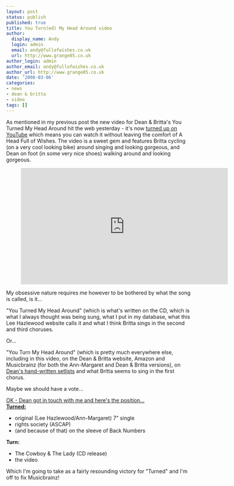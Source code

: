 ```yaml
---
layout: post
status: publish
published: true
title: You Turn(ed) My Head Around video
author:
  display_name: Andy
  login: admin
  email: andy@fullofwishes.co.uk
  url: http://www.grange85.co.uk
author_login: admin
author_email: andy@fullofwishes.co.uk
author_url: http://www.grange85.co.uk
date: '2008-03-06'
categories:
- news
- dean & britta
- video
tags: []
---
```

<p>As mentioned in my previous post the new video for Dean & Britta's You Turned My Head Around hit the web yesterday - it's now <a href="http://www.youtube.com/watch?v=IaPFJGN28bA">turned up on YouTube</a> which means you can watch it without leaving the comfort of A Head Full of Wishes. The video is a sweet gem and features Britta cycling (on a very cool looking bike) around singing and looking gorgeous, and Dean on foot (in some very nice shoes) walking around and looking gorgeous.</p>
<figure class="caption aligncenter"><iframe width="560" height="315" src="https://www.youtube-nocookie.com/embed/IaPFJGN28bA" frameborder="0" allowfullscreen></iframe><figcaption class="caption-text"></figcaption></figure>
<p>My obsessive nature requires me however to be bothered by what the song is called, is it...</p>
<p>"You Turned My Head Around" (which is what's written on the CD, which is what I always thought was being sung, what I put in my database, what this Lee Hazlewood website calls it and what I think Britta sings in the second and third choruses.</p>
<p>Or...</p>
<p>"You Turn My Head Around" (which is pretty much everywhere else, including in this video, on the Dean & Britta website, Amazon  and Musicbrainz (for both the Ann-Margaret and Dean & Britta versions), on <a href="http://flickr.com/photos/grange85/572241135/">Dean's hand-written setlists</a> and what Britta seems to sing in the first chorus.</p>
<p>Maybe we should have a vote...</p>
<p><ins datetime="2008-03-10T20:59:18+00:00">OK - Dean got in touch with me and here's the position...<br />
<strong>Turned:</strong>
<ul>
<li>original (Lee Hazlewood/Ann-Margaret) 7" single</li>
<li>rights society (ASCAP)</li>
<li>(and because of that) on the sleeve of Back Numbers</li>
</ul>
<p><strong>Turn:</strong>
<ul>
<li>The Cowboy & The Lady (CD release)</li>
<li>the video</li>
</ul>
<p>Which I'm going to take as a fairly resounding victory for "Turned" and I'm off to fix Musicbrainz!<br />
</ins></p>
